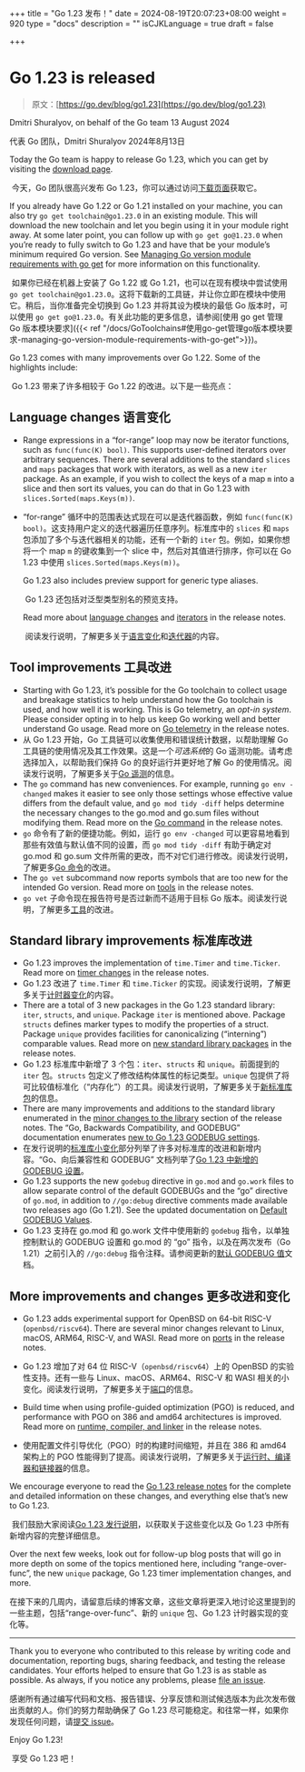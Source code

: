 +++
title = "Go 1.23 发布！"
date = 2024-08-19T20:07:23+08:00
weight = 920
type = "docs"
description = ""
isCJKLanguage = true
draft = false

+++

# Go 1.23 is released

> 原文：[https://go.dev/blog/go1.23](https://go.dev/blog/go1.23)

Dmitri Shuralyov, on behalf of the Go team
13 August 2024

代表 Go 团队，Dmitri Shuralyov
2024年8月13日

Today the Go team is happy to release Go 1.23, which you can get by visiting the [download page](https://go.dev/dl/).

​	今天，Go 团队很高兴发布 Go 1.23，你可以通过访问[下载页面](https://go.dev/dl/)获取它。

If you already have Go 1.22 or Go 1.21 installed on your machine, you can also try `go get toolchain@go1.23.0` in an existing module. This will download the new toolchain and let you begin using it in your module right away. At some later point, you can follow up with `go get go@1.23.0` when you’re ready to fully switch to Go 1.23 and have that be your module’s minimum required Go version. See [Managing Go version module requirements with go get](https://go.dev/doc/toolchain#get) for more information on this functionality.

​	如果你已经在机器上安装了 Go 1.22 或 Go 1.21，也可以在现有模块中尝试使用 `go get toolchain@go1.23.0`。这将下载新的工具链，并让你立即在模块中使用它。稍后，当你准备完全切换到 Go 1.23 并将其设为模块的最低 Go 版本时，可以使用 `go get go@1.23.0`。有关此功能的更多信息，请参阅[使用 go get 管理 Go 版本模块要求]({{< ref "/docs/GoToolchains#使用go-get管理go版本模块要求-managing-go-version-module-requirements-with-go-get">}})。

Go 1.23 comes with many improvements over Go 1.22. Some of the highlights include:

​	Go 1.23 带来了许多相较于 Go 1.22 的改进。以下是一些亮点：

## Language changes 语言变化

- Range expressions in a “for-range” loop may now be iterator functions, such as `func(func(K) bool)`. This supports user-defined iterators over arbitrary sequences. There are several additions to the standard `slices` and `maps` packages that work with iterators, as well as a new `iter` package. As an example, if you wish to collect the keys of a map `m` into a slice and then sort its values, you can do that in Go 1.23 with `slices.Sorted(maps.Keys(m))`.

- “for-range” 循环中的范围表达式现在可以是迭代器函数，例如 `func(func(K) bool)`。这支持用户定义的迭代器遍历任意序列。标准库中的 `slices` 和 `maps` 包添加了多个与迭代器相关的功能，还有一个新的 `iter` 包。例如，如果你想将一个 map `m` 的键收集到一个 slice 中，然后对其值进行排序，你可以在 Go 1.23 中使用 `slices.Sorted(maps.Keys(m))`。

  Go 1.23 also includes preview support for generic type aliases.

  ​	Go 1.23 还包括对泛型类型别名的预览支持。

  Read more about [language changes](https://go.dev/doc/go1.23#language) and [iterators](https://go.dev/doc/go1.23#iterators) in the release notes.

  ​	阅读发行说明，了解更多关于[语言变化](https://go.dev/doc/go1.23#language)和[迭代器](https://go.dev/doc/go1.23#iterators)的内容。

  

## Tool improvements 工具改进

- Starting with Go 1.23, it’s possible for the Go toolchain to collect usage and breakage statistics to help understand how the Go toolchain is used, and how well it is working. This is Go telemetry, an *opt-in system*. Please consider opting in to help us keep Go working well and better understand Go usage. Read more on [Go telemetry](https://go.dev/doc/go1.23#telemetry) in the release notes.
- 从 Go 1.23 开始，Go 工具链可以收集使用和错误统计数据，以帮助理解 Go 工具链的使用情况及其工作效果。这是一个*可选系统*的 Go 遥测功能。请考虑选择加入，以帮助我们保持 Go 的良好运行并更好地了解 Go 的使用情况。阅读发行说明，了解更多关于[Go 遥测](https://go.dev/doc/go1.23#telemetry)的信息。
- The `go` command has new conveniences. For example, running `go env -changed` makes it easier to see only those settings whose effective value differs from the default value, and `go mod tidy -diff` helps determine the necessary changes to the go.mod and go.sum files without modifying them. Read more on the [Go command](https://go.dev/doc/go1.23#go-command) in the release notes.
- `go` 命令有了新的便捷功能。例如，运行 `go env -changed` 可以更容易地看到那些有效值与默认值不同的设置，而 `go mod tidy -diff` 有助于确定对 go.mod 和 go.sum 文件所需的更改，而不对它们进行修改。阅读发行说明，了解更多[Go 命令](https://go.dev/doc/go1.23#go-command)的改进。
- The `go vet` subcommand now reports symbols that are too new for the intended Go version. Read more on [tools](https://go.dev/doc/go1.23#tools) in the release notes.
- `go vet` 子命令现在报告符号是否过新而不适用于目标 Go 版本。阅读发行说明，了解更多[工具](https://go.dev/doc/go1.23#tools)的改进。

## Standard library improvements 标准库改进

- Go 1.23 improves the implementation of `time.Timer` and `time.Ticker`. Read more on [timer changes](https://go.dev/doc/go1.23#timer-changes) in the release notes.
- Go 1.23 改进了 `time.Timer` 和 `time.Ticker` 的实现。阅读发行说明，了解更多关于[计时器变化](https://go.dev/doc/go1.23#timer-changes)的内容。
- There are a total of 3 new packages in the Go 1.23 standard library: `iter`, `structs`, and `unique`. Package `iter` is mentioned above. Package `structs` defines marker types to modify the properties of a struct. Package `unique` provides facilities for canonicalizing (“interning”) comparable values. Read more on [new standard library packages](https://go.dev/doc/go1.23#new-unique-package) in the release notes.
- Go 1.23 标准库中新增了 3 个包：`iter`、`structs` 和 `unique`。前面提到的 `iter` 包。`structs` 包定义了修改结构体属性的标记类型。`unique` 包提供了将可比较值标准化（“内存化”）的工具。阅读发行说明，了解更多关于[新标准库包](https://go.dev/doc/go1.23#new-unique-package)的信息。
- There are many improvements and additions to the standard library enumerated in the [minor changes to the library](https://go.dev/doc/go1.23#minor_library_changes) section of the release notes. The “Go, Backwards Compatibility, and GODEBUG” documentation enumerates [new to Go 1.23 GODEBUG settings](https://go.dev/doc/godebug#go-123).
- 在发行说明的[标准库小变化](https://go.dev/doc/go1.23#minor_library_changes)部分列举了许多对标准库的改进和新增内容。“Go、向后兼容性和 GODEBUG” 文档列举了[Go 1.23 中新增的 GODEBUG 设置](https://go.dev/doc/godebug#go-123)。
- Go 1.23 supports the new `godebug` directive in `go.mod` and `go.work` files to allow separate control of the default GODEBUGs and the “go” directive of `go.mod`, in addition to `//go:debug` directive comments made available two releases ago (Go 1.21). See the updated documentation on [Default GODEBUG Values](https://go.dev/doc/godebug#default).
- Go 1.23 支持在 go.mod 和 go.work 文件中使用新的 `godebug` 指令，以单独控制默认的 GODEBUG 设置和 go.mod 的 “go” 指令，以及在两次发布（Go 1.21）之前引入的 `//go:debug` 指令注释。请参阅更新的[默认 GODEBUG 值](https://go.dev/doc/godebug#default)文档。

## More improvements and changes 更多改进和变化

- Go 1.23 adds experimental support for OpenBSD on 64-bit RISC-V (`openbsd/riscv64`). There are several minor changes relevant to Linux, macOS, ARM64, RISC-V, and WASI. Read more on [ports](https://go.dev/doc/go1.23#ports) in the release notes.
- Go 1.23 增加了对 64 位 RISC-V（`openbsd/riscv64`）上的 OpenBSD 的实验性支持。还有一些与 Linux、macOS、ARM64、RISC-V 和 WASI 相关的小变化。阅读发行说明，了解更多关于[端口](https://go.dev/doc/go1.23#ports)的信息。

- Build time when using profile-guided optimization (PGO) is reduced, and performance with PGO on 386 and amd64 architectures is improved. Read more on [runtime, compiler, and linker](https://go.dev/doc/go1.23#runtime) in the release notes.
- 使用配置文件引导优化（PGO）时的构建时间缩短，并且在 386 和 amd64 架构上的 PGO 性能得到了提高。阅读发行说明，了解更多关于[运行时、编译器和链接器](https://go.dev/doc/go1.23#runtime)的信息。

We encourage everyone to read the [Go 1.23 release notes](https://go.dev/doc/go1.23) for the complete and detailed information on these changes, and everything else that’s new to Go 1.23.

​	我们鼓励大家阅读[Go 1.23 发行说明](https://go.dev/doc/go1.23)，以获取关于这些变化以及 Go 1.23 中所有新增内容的完整详细信息。

Over the next few weeks, look out for follow-up blog posts that will go in more depth on some of the topics mentioned here, including “range-over-func”, the new `unique` package, Go 1.23 timer implementation changes, and more.

​	在接下来的几周内，请留意后续的博客文章，这些文章将更深入地讨论这里提到的一些主题，包括“range-over-func”、新的 `unique` 包、Go 1.23 计时器实现的变化等。

------

Thank you to everyone who contributed to this release by writing code and documentation, reporting bugs, sharing feedback, and testing the release candidates. Your efforts helped to ensure that Go 1.23 is as stable as possible. As always, if you notice any problems, please [file an issue](https://go.dev/issue/new).

​	感谢所有通过编写代码和文档、报告错误、分享反馈和测试候选版本为此次发布做出贡献的人。你们的努力帮助确保了 Go 1.23 尽可能稳定。和往常一样，如果你发现任何问题，请[提交 issue](https://go.dev/issue/new)。

Enjoy Go 1.23!

​	享受 Go 1.23 吧！
